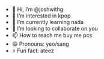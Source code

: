 - 👋 Hi, I’m @joshwithg
- 👀 I’m interested in kpop
- 🌱 I’m currently learning nada
- 💞️ I’m looking to collaborate on you
- 📫 How to reach me buy me pcs
- 😄 Pronouns: yeo/sang
- ⚡ Fun fact: ateez

<!---
joshwithg/joshwithg is a ✨ special ✨ repository because its `README.md` (this file) appears on your GitHub profile.
You can click the Preview link to take a look at your changes.
--->
